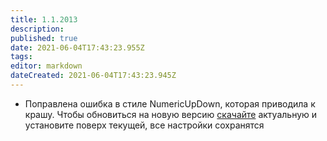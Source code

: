 ```yaml
---
title: 1.1.2013
description: 
published: true
date: 2021-06-04T17:43:23.955Z
tags: 
editor: markdown
dateCreated: 2021-06-04T17:43:23.945Z
---		
```

		
- Поправлена ошибка в стиле NumericUpDown, которая приводила к крашу. Чтобы обновиться на новую версию [скачайте](https://eyeauras.blob.core.windows.net/eyeauras/EyeAurasSetup.1.1.2013.exe) актуальную и установите поверх текущей, все настройки сохранятся
